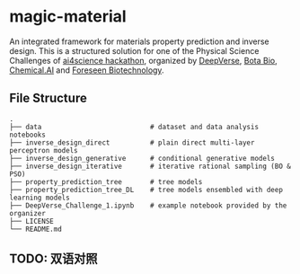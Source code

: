# magic-material

An integrated framework for materials property prediction and inverse design. This is a structured solution for one of the Physical Science Challenges of [ai4science hackathon](https://ai4science.io/), organized by [DeepVerse](deepverse.tech/en/), [Bota Bio](www.bota.bio), [Chemical.AI](https://chemical.ai/) and [Foreseen Biotechnology](www.foreseepharma.com/en-us).

## File Structure

    .
    ├── data                           # dataset and data analysis notebooks
    ├── inverse_design_direct          # plain direct multi-layer perceptron models
    ├── inverse_design_generative      # conditional generative models
    ├── inverse_design_iterative       # iterative rational sampling (BO & PSO)
    ├── property_prediction_tree       # tree models
    ├── property_prediction_tree_DL    # tree models ensembled with deep learning models
    ├── DeepVerse_Challenge_1.ipynb    # example notebook provided by the organizer
    ├── LICENSE
    └── README.md

## TODO: 双语对照
